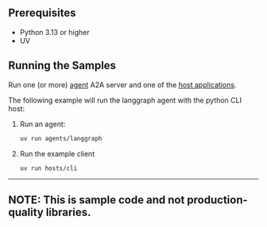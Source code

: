 ## Prerequisites

- Python 3.13 or higher
- UV

## Running the Samples

Run one (or more) [agent](/samples/python/agents/README.md) A2A server and one of the [host applications](/samples/python/hosts/README.md). 

The following example will run the langgraph agent with the python CLI host:

1. Run an agent:
    ```bash
    uv run agents/langgraph
    ```
2. Run the example client
    ```
    uv run hosts/cli
    ```
---
**NOTE:** 
This is sample code and not production-quality libraries.
---
